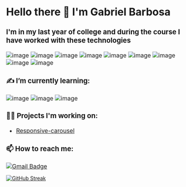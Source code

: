 # Hello there 👋 I'm Gabriel Barbosa
<font size="3">

### I'm in my last year of college and during the course I have worked with these technologies

![image](https://img.shields.io/badge/C%2B%2B-00599C?style=for-the-badge&logo=c%2B%2B&logoColor=white)
![image](https://img.shields.io/badge/Java-ED8B00?style=for-the-badge&logo=java&logoColor=white)
![image](https://img.shields.io/badge/Python-14354C?style=for-the-badge&logo=python&logoColor=white)
![image](https://img.shields.io/badge/JavaScript-323330?style=for-the-badge&logo=javascript&logoColor=F7DF1E)
![image](https://img.shields.io/badge/HTML-239120?style=for-the-badge&logo=html5&logoColor=white)
![image](https://img.shields.io/badge/CSS-239120?&style=for-the-badge&logo=css3&logoColor=white)
![image](https://img.shields.io/badge/Spring-6DB33F?style=for-the-badge&logo=spring&logoColor=white)
![image](https://img.shields.io/badge/MySQL-00000F?style=for-the-badge&logo=mysql&logoColor=white)
![image](https://img.shields.io/badge/Godot_Engine-00599C?style=for-the-badge&logo=java&logoColor=white)

### ✍ I’m currently learning:
![image](https://img.shields.io/badge/React-20232A?style=for-the-badge&logo=react&logoColor=61DAFB) ![image](https://img.shields.io/badge/TypeScript-007ACC?style=for-the-badge&logo=typescript&logoColor=white)  ![image](https://img.shields.io/badge/Node.js-43853D?style=for-the-badge&logo=node.js&logoColor=white)
<br>

### 🧑‍💻 Projects I'm working on:
  * [Responsive-carousel](https://github.com/gabrielb-ss/responsive-carousel)
  
### 📫 How to reach me:
[![Gmail Badge](https://img.shields.io/badge/-gbarbosad.ss@gmail.com-D14836?style=for-the-badge&logo=Gmail&logoColor=white&link=mailto:gbarbosad.ss@gmail.com)](mailto:gbarbosad.ss@gmail.com)
</font>

[![GitHub Streak](https://streak-stats.demolab.com?user=gabrielb-ss&theme=tokyonight&hide_border=true&border_radius=8&locale=pt-br&date_format=M%20j%5B%2C%20Y%5D)](https://git.io/streak-stats)
